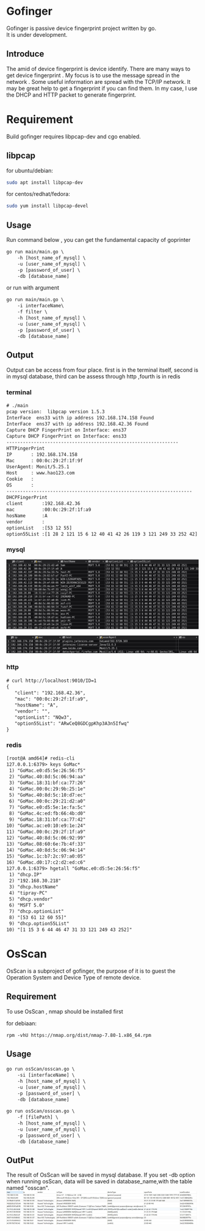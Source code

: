 # Gofinger
Gofinger is passive device fingerprint project written by go.  
It is under development.

## Introduce
The amid of device fingerprint is device identify.  There are many ways to get device fingerprint . My focus is to use the message spread in the 
network . Some useful information are spread with the TCP/IP network. It may be great help to get a fingerprint if you can find them. In my case, I  use the DHCP and HTTP packet to generate fingerprint.

# Requirement
Build gofinger requires libpcap-dev and cgo enabled.
## libpcap
for ubuntu/debian:

```sh
sudo apt install libpcap-dev
```

for centos/redhat/fedora:

```sh
sudo yum install libpcap-devel
```

## Usage
Run command below , you can get the fundamental capacity of goprinter
```shell script
go run main/main.go \
    -h [host_name_of_mysql] \
    -u [user_name_of_mysql] \
    -p [password_of_user] \
    -db [database_name]       
```
or run with argument
```shell script
go run main/main.go \
    -i interfaceName\
    -f filter \
    -h [host_name_of_mysql] \
    -u [user_name_of_mysql] \
    -p [password_of_user] \
    -db [database_name]
```
## Output
Output can be access from four place. first is in the terminal itself, second is in mysql database, third can be assess through http ,fourth is in redis
### terminal
```shell script
# ./main 
pcap version:  libpcap version 1.5.3
InterFace  ens33 with ip address 192.168.174.158 Found 
InterFace  ens37 with ip address 192.168.42.36 Found 
Capture DHCP FingerPrint on Interface: ens37
Capture DHCP FingerPrint on Interface: ens33
---------------------------------------------------------------
HTTPingerPrint
IP       : 192.168.174.158
Mac      : 00:0c:29:2f:1f:9f
UserAgent: Monit/5.25.1
Host     : www.hao123.com
Cookie   : 
OS       : 
--------------------------------------------------------------------
DHCPFingerPrint
client       :192.168.42.36
mac          :00:0c:29:2f:1f:a9
hosName      :A
vendor       :
optionList   :[53 12 55]
option55List :[1 28 2 121 15 6 12 40 41 42 26 119 3 121 249 33 252 42]
```
### mysql
![](./assets/mysql_dhcp.jpg)

![](./assets/mysql_http.jpg)
### http
```shell script
# curl http://localhost:9010/ID=1
{
   "client": "192.168.42.36",
   "mac": "00:0c:29:2f:1f:a9",
   "hostName": "A",
   "vendor": "",
   "optionList": "NQw3",
   "option55List": "ARwCeQ8GDCgpKhp3A3n5Ifwq"
}
```

### redis
```shell script
[root@A amd64]# redis-cli
127.0.0.1:6379> keys GoMac*
 1) "GoMac.e0:d5:5e:26:56:f5"
 2) "GoMac.40:8d:5c:06:94:aa"
 3) "GoMac.18:31:bf:ca:77:26"
 4) "GoMac.00:0c:29:9b:25:1e"
 5) "GoMac.40:8d:5c:10:d7:ec"
 6) "GoMac.00:0c:29:21:d2:a0"
 7) "GoMac.e0:d5:5e:1e:fa:5c"
 8) "GoMac.4c:ed:fb:66:4b:d0"
 9) "GoMac.18:31:bf:ca:77:42"
10) "GoMac.ac:e0:10:e9:1e:24"
11) "GoMac.00:0c:29:2f:1f:a9"
12) "GoMac.40:8d:5c:06:92:99"
13) "GoMac.08:60:6e:7b:4f:33"
14) "GoMac.40:8d:5c:06:94:14"
15) "GoMac.1c:b7:2c:97:a0:05"
16) "GoMac.d0:17:c2:d2:ed:c6"
127.0.0.1:6379> hgetall "GoMac.e0:d5:5e:26:56:f5"
 1) "dhcp.IP"
 2) "192.168.30.218"
 3) "dhcp.hostName"
 4) "tipray-PC"
 5) "dhcp.vendor"
 6) "MSFT 5.0"
 7) "dhcp.optionList"
 8) "[53 61 12 60 55]"
 9) "dhcp.option55List"
10) "[1 15 3 6 44 46 47 31 33 121 249 43 252]"
```
# OsScan
OsScan is a subproject of gofinger, the purpose of it is to guest the Operation System and Device Type of remote device.

## Requirement
To use OsScan , nmap should be installed first

for debiaan:
```shell script
rpm -vhU https://nmap.org/dist/nmap-7.80-1.x86_64.rpm
```

## Usage
```shell script
go run osScan/osscan.go \
    -si [interfaceName] \
    -h [host_name_of_mysql] \
    -u [user_name_of_mysql] \
    -p [password_of_user] \
    -db [database_name]
```
```shell script
go run osScan/osscan.go \
    -f [filePath] \
    -h [host_name_of_mysql] \
    -u [user_name_of_mysql] \
    -p [password_of_user] \
    -db [database_name]
```

## OutPut
The result of OsScan will be saved in mysql database. If you  set -db option when running osScan, data will be saved in database_name,with the table named "osscan".
![](./assets/osscan.jpg) 


